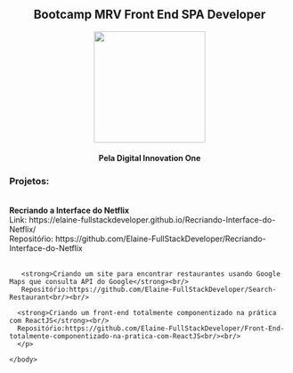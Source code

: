 <!DOCTYPE html>
<html lang="pt-br">
    <body>
      <center>
       <h2>Bootcamp MRV Front End SPA Developer</h2>
          <img src=”https://hermes.digitalinnovation.one/tracks/2ec58739-7126-48e3-8be3-4a552d7819a9.png” width="200px" />
       <h4>Pela Digital Innovation One</h4>
     </center>
     <p align="left"><h3>Projetos:</h3><br/>
         <strong>Recriando a Interface do Netflix</strong><br/>
         Link: https://elaine-fullstackdeveloper.github.io/Recriando-Interface-do-Netflix/<br/>
         Repositóŕio: https://github.com/Elaine-FullStackDeveloper/Recriando-Interface-do-Netflix<br/><br/>
        
       <strong>Criando um site para encontrar restaurantes usando Google Maps que consulta API do Google</strong><br/>
       Repositóŕio:https://github.com/Elaine-FullStackDeveloper/Search-Restaurant<br/><br/>
      
      <strong>Criando um front-end totalmente componentizado na prática com ReactJS</strong><br/>
      Repositóŕio:https://github.com/Elaine-FullStackDeveloper/Front-End-totalmente-componentizado-na-pratica-com-ReactJS<br/><br/>
      </p>   
    
    </body>
</html>
